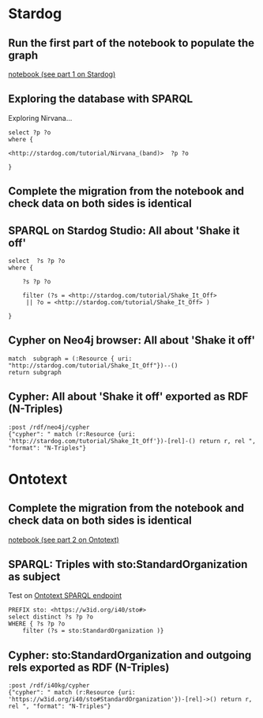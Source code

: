 # Stardog
## Run the first part of the notebook to populate the graph
[notebook (see part 1 on Stardog)](session18/Easy_full_graph_migration_from_triple_stores.ipynb)
## Exploring the database with SPARQL

Exploring Nirvana...

```
select ?p ?o 
where {

<http://stardog.com/tutorial/Nirvana_(band)>  ?p ?o 

}
```

## Complete the migration from the notebook and check data on both sides is identical

## SPARQL on Stardog Studio: All about 'Shake it off'

```
select  ?s ?p ?o 
where {
    
    ?s ?p ?o 
    
    filter (?s = <http://stardog.com/tutorial/Shake_It_Off>
     || ?o = <http://stardog.com/tutorial/Shake_It_Off> )

}
```

## Cypher on Neo4j browser: All about 'Shake it off'

```
match  subgraph = (:Resource { uri: "http://stardog.com/tutorial/Shake_It_Off"})--()
return subgraph
```

## Cypher: All about 'Shake it off' exported as RDF (N-Triples)

```
:post /rdf/neo4j/cypher
{"cypher": " match (r:Resource {uri: 'http://stardog.com/tutorial/Shake_It_Off'})-[rel]-() return r, rel ", "format": "N-Triples"}
```

# Ontotext

## Complete the migration from the notebook and check data on both sides is identical
[notebook (see part 2 on Ontotext)](session18/Easy_full_graph_migration_from_triple_stores.ipynb)

## SPARQL: Triples with sto:StandardOrganization as subject
Test on [Ontotext SPARQL endpoint](https://i40kg.ontotext.com/graphdb/sparql)
```
PREFIX sto: <https://w3id.org/i40/sto#>
select distinct ?s ?p ?o 
WHERE { ?s ?p ?o 
    filter (?s = sto:StandardOrganization )}
```

## Cypher: sto:StandardOrganization and outgoing rels exported as RDF (N-Triples)
```
:post /rdf/i40kg/cypher
{"cypher": " match (r:Resource {uri: 'https://w3id.org/i40/sto#StandardOrganization'})-[rel]->() return r, rel ", "format": "N-Triples"}
```
